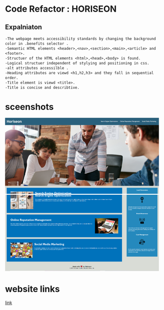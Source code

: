 #  Code Refactor : HORISEON
## Expalniaton 
```
-The webpage meets accessibility standards by changing the background color in .benefits selector .
-Semantic HTML elements <header>,<nav>,<section>,<main>,<article> and <footer>.
-Structuer of the HTML elements <html>,<head>,<body> is found.
-Logical structuer independent of stylying and positioning in css.
-alt attributes accessilble .
-Heading attributes are viewd <h1,h2,h3> and they fall in sequential order.
-Title element is viewd <title>.
-Title is concise and describtive.
```
# sceenshots
![alt](assets\images\Screenshot-2021-02-23-112441.png)
![alt](assets\images\Screenshot-2021-02-23-112530.png)


# website links
[link](https://shaimajobran.github.io/code-refactor/)


